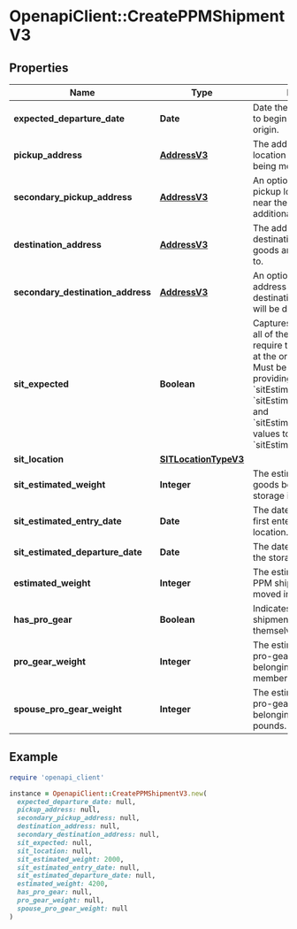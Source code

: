 # OpenapiClient::CreatePPMShipmentV3

## Properties

| Name | Type | Description | Notes |
| ---- | ---- | ----------- | ----- |
| **expected_departure_date** | **Date** | Date the customer expects to begin moving from their origin.  |  |
| **pickup_address** | [**AddressV3**](AddressV3.md) | The address of the origin location where goods are being moved from. |  |
| **secondary_pickup_address** | [**AddressV3**](AddressV3.md) | An optional secondary pickup location address near the origin where additional goods exist. | [optional] |
| **destination_address** | [**AddressV3**](AddressV3.md) | The address of the destination location where goods are being delivered to. |  |
| **secondary_destination_address** | [**AddressV3**](AddressV3.md) | An optional secondary address near the destination where goods will be dropped off. | [optional] |
| **sit_expected** | **Boolean** | Captures whether some or all of the PPM shipment will require temporary storage at the origin or destination.  Must be set to &#x60;true&#x60; when providing &#x60;sitLocation&#x60;, &#x60;sitEstimatedWeight&#x60;, &#x60;sitEstimatedEntryDate&#x60;, and &#x60;sitEstimatedDepartureDate&#x60; values to calculate the &#x60;sitEstimatedCost&#x60;.  |  |
| **sit_location** | [**SITLocationTypeV3**](SITLocationTypeV3.md) |  | [optional] |
| **sit_estimated_weight** | **Integer** | The estimated weight of the goods being put into storage in pounds. | [optional] |
| **sit_estimated_entry_date** | **Date** | The date that goods will first enter the storage location. | [optional] |
| **sit_estimated_departure_date** | **Date** | The date that goods will exit the storage location. | [optional] |
| **estimated_weight** | **Integer** | The estimated weight of the PPM shipment goods being moved in pounds. |  |
| **has_pro_gear** | **Boolean** | Indicates whether PPM shipment has pro gear for themselves or their spouse.  |  |
| **pro_gear_weight** | **Integer** | The estimated weight of the pro-gear being moved belonging to the service member in pounds. | [optional] |
| **spouse_pro_gear_weight** | **Integer** | The estimated weight of the pro-gear being moved belonging to a spouse in pounds. | [optional] |

## Example

```ruby
require 'openapi_client'

instance = OpenapiClient::CreatePPMShipmentV3.new(
  expected_departure_date: null,
  pickup_address: null,
  secondary_pickup_address: null,
  destination_address: null,
  secondary_destination_address: null,
  sit_expected: null,
  sit_location: null,
  sit_estimated_weight: 2000,
  sit_estimated_entry_date: null,
  sit_estimated_departure_date: null,
  estimated_weight: 4200,
  has_pro_gear: null,
  pro_gear_weight: null,
  spouse_pro_gear_weight: null
)
```

